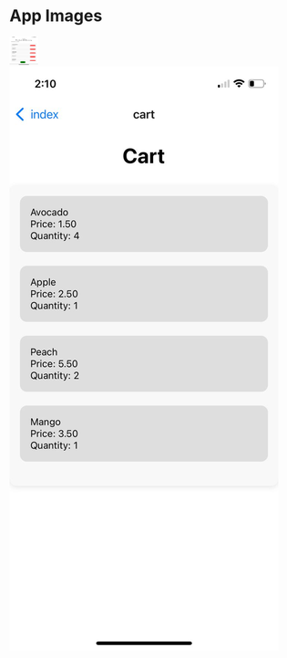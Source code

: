 <h1>App Images  </h1>
<img src="./public/image1.jpg" width=50px height=50px></img>
<img src="./public/image2.jpg"></img>
